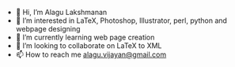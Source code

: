 - 👋 Hi, I’m Alagu Lakshmanan 
- 👀 I’m interested in LaTeX, Photoshop, Illustrator, perl, python and webpage designing 
- 🌱 I’m currently learning web page creation
- 💞️ I’m looking to collaborate on LaTeX to XML
- 📫 How to reach me alagu.vijayan@gmail.com

<!---
alagu5966/alagu5966 is a ✨ special ✨ repository because its `README.md` (this file) appears on your GitHub profile.
You can click the Preview link to take a look at your changes.
--->
